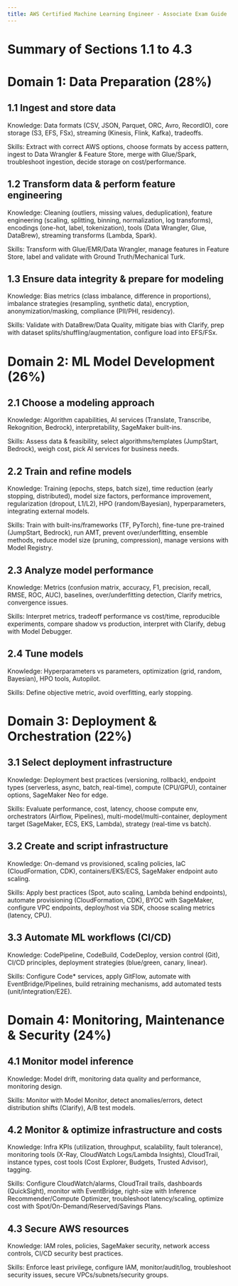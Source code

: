 ```yaml
---
title: AWS Certified Machine Learning Engineer - Associate Exam Guide
---
```


# Summary of Sections 1.1 to 4.3

# Domain 1: Data Preparation (28%)

## 1.1 Ingest and store data

Knowledge: Data formats (CSV, JSON, Parquet, ORC, Avro, RecordIO), core
storage (S3, EFS, FSx), streaming (Kinesis, Flink, Kafka), tradeoffs.

Skills: Extract with correct AWS options, choose formats by access
pattern, ingest to Data Wrangler & Feature Store, merge with Glue/Spark,
troubleshoot ingestion, decide storage on cost/performance.

## 1.2 Transform data & perform feature engineering

Knowledge: Cleaning (outliers, missing values, deduplication), feature
engineering (scaling, splitting, binning, normalization, log
transforms), encodings (one-hot, label, tokenization), tools (Data
Wrangler, Glue, DataBrew), streaming transforms (Lambda, Spark).

Skills: Transform with Glue/EMR/Data Wrangler, manage features in
Feature Store, label and validate with Ground Truth/Mechanical Turk.

## 1.3 Ensure data integrity & prepare for modeling

Knowledge: Bias metrics (class imbalance, difference in proportions),
imbalance strategies (resampling, synthetic data), encryption,
anonymization/masking, compliance (PII/PHI, residency).

Skills: Validate with DataBrew/Data Quality, mitigate bias with Clarify,
prep with dataset splits/shuffling/augmentation, configure load into
EFS/FSx.

# Domain 2: ML Model Development (26%)

## 2.1 Choose a modeling approach

Knowledge: Algorithm capabilities, AI services (Translate, Transcribe,
Rekognition, Bedrock), interpretability, SageMaker built-ins.

Skills: Assess data & feasibility, select algorithms/templates
(JumpStart, Bedrock), weigh cost, pick AI services for business needs.

## 2.2 Train and refine models

Knowledge: Training (epochs, steps, batch size), time reduction (early
stopping, distributed), model size factors, performance improvement,
regularization (dropout, L1/L2), HPO (random/Bayesian), hyperparameters,
integrating external models.

Skills: Train with built-ins/frameworks (TF, PyTorch), fine-tune
pre-trained (JumpStart, Bedrock), run AMT, prevent over/underfitting,
ensemble methods, reduce model size (pruning, compression), manage
versions with Model Registry.

## 2.3 Analyze model performance

Knowledge: Metrics (confusion matrix, accuracy, F1, precision, recall,
RMSE, ROC, AUC), baselines, over/underfitting detection, Clarify
metrics, convergence issues.

Skills: Interpret metrics, tradeoff performance vs cost/time,
reproducible experiments, compare shadow vs production, interpret with
Clarify, debug with Model Debugger.

## 2.4 Tune models

Knowledge: Hyperparameters vs parameters, optimization (grid, random,
Bayesian), HPO tools, Autopilot.

Skills: Define objective metric, avoid overfitting, early stopping.

# Domain 3: Deployment & Orchestration (22%)

## 3.1 Select deployment infrastructure

Knowledge: Deployment best practices (versioning, rollback), endpoint
types (serverless, async, batch, real-time), compute (CPU/GPU),
container options, SageMaker Neo for edge.

Skills: Evaluate performance, cost, latency, choose compute env,
orchestrators (Airflow, Pipelines), multi-model/multi-container,
deployment target (SageMaker, ECS, EKS, Lambda), strategy (real-time vs
batch).

## 3.2 Create and script infrastructure

Knowledge: On-demand vs provisioned, scaling policies, IaC
(CloudFormation, CDK), containers/EKS/ECS, SageMaker endpoint auto
scaling.

Skills: Apply best practices (Spot, auto scaling, Lambda behind
endpoints), automate provisioning (CloudFormation, CDK), BYOC with
SageMaker, configure VPC endpoints, deploy/host via SDK, choose scaling
metrics (latency, CPU).

## 3.3 Automate ML workflows (CI/CD)

Knowledge: CodePipeline, CodeBuild, CodeDeploy, version control (Git),
CI/CD principles, deployment strategies (blue/green, canary, linear).

Skills: Configure Code\* services, apply GitFlow, automate with
EventBridge/Pipelines, build retraining mechanisms, add automated tests
(unit/integration/E2E).

# Domain 4: Monitoring, Maintenance & Security (24%)

## 4.1 Monitor model inference

Knowledge: Model drift, monitoring data quality and performance,
monitoring design.

Skills: Monitor with Model Monitor, detect anomalies/errors, detect
distribution shifts (Clarify), A/B test models.

## 4.2 Monitor & optimize infrastructure and costs

Knowledge: Infra KPIs (utilization, throughput, scalability, fault
tolerance), monitoring tools (X-Ray, CloudWatch Logs/Lambda Insights),
CloudTrail, instance types, cost tools (Cost Explorer, Budgets, Trusted
Advisor), tagging.

Skills: Configure CloudWatch/alarms, CloudTrail trails, dashboards
(QuickSight), monitor with EventBridge, right-size with Inference
Recommender/Compute Optimizer, troubleshoot latency/scaling, optimize
cost with Spot/On-Demand/Reserved/Savings Plans.

## 4.3 Secure AWS resources

Knowledge: IAM roles, policies, SageMaker security, network access
controls, CI/CD security best practices.

Skills: Enforce least privilege, configure IAM, monitor/audit/log,
troubleshoot security issues, secure VPCs/subnets/security groups.
